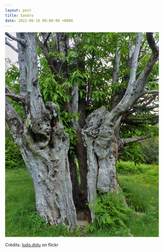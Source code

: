 ```yaml
---
layout: post
title: Sandro
date: 2022-06-16 00:00:00 +0000
---
```


![Sandro](/images/2022-06-16.jpg)

Crédits: [ludo.dolu](https://www.flickr.com/people/ludo-dolu/) on flickr
